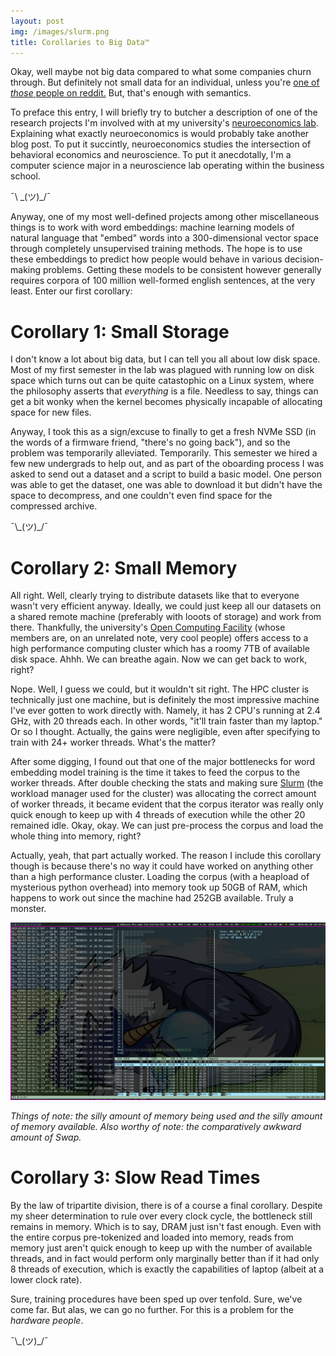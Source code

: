 ```yaml
---
layout: post
img: /images/slurm.png
title: Corollaries to Big Data™
---
```


Okay, well maybe not big data compared to what some companies churn through.
But definitely not small data for an individual, unless you're [one of *those*
people on reddit.](https://www.reddit.com/r/DataHoarder/) But, that's enough
with semantics.

To preface this entry, I will briefly try to butcher a description of one of the
research projects I'm involved with at my university's [neuroeconomics lab](neuroecon.berkeley.edu).
Explaining what exactly neuroeconomics is would probably take another blog post.
To put it succintly, neuroeconomics studies the intersection of behavioral
economics and neuroscience. To put it anecdotally, I'm a computer science major
in a neuroscience lab operating within the business school.

¯\\ \_(ツ)\_/¯

Anyway, one of my most well-defined projects among other miscellaneous things is
to work with word embeddings: machine learning models of natural language that
"embed" words into a 300-dimensional vector space through completely
unsupervised training methods. The hope is to use these embeddings
to predict how people would behave in various decision-making problems. Getting
these models to be consistent however generally requires corpora of
100 million well-formed english sentences, at the very least. Enter our first
corollary:

# Corollary 1: Small Storage

I don't know a lot about big data, but I can tell you all about low disk space.
Most of my first semester in the lab was plagued with running low on disk space
which turns out can be quite catastophic on a Linux system, where the philosophy
asserts that *everything* is a file. Needless to say, things can get a bit wonky
when the kernel becomes physically incapable of allocating space for new files.

Anyway, I took this as a sign/excuse to finally to get a fresh NVMe SSD
(in the words of a firmware friend, "there's no going back"), and so the problem
was temporarily alleviated. Temporarily. This semester we hired a few new
undergrads to help out, and as part of the oboarding process I was asked to send
out a dataset and a script to build a basic model. One person was able to get the dataset, one was able to download it but didn't have the space to decompress, and one couldn't even find space for the compressed archive.

¯\\\_(ツ)\_/¯

# Corollary 2: Small Memory

All right. Well, clearly trying to distribute datasets like that to everyone
wasn't very efficient anyway. Ideally, we could just keep all our datasets on
a shared remote machine (preferably with looots of storage) and work from there.
Thankfully, the university's [Open Computing Facility](
https://www.ocf.berkeley.edu/) (whose members are, on an unrelated note, very
cool people) offers access to a high performance computing cluster which has
a roomy 7TB of available disk space. Ahhh. We can breathe again. Now we can
get back to work, right?

Nope. Well, I guess we could, but it wouldn't sit right. The HPC cluster is
technically just one machine, but is definitely the most impressive machine I've
ever gotten to work directly with. Namely, it has 2 CPU's running at 2.4 GHz,
with 20 threads each. In other words, "it'll train faster than my laptop."
Or so I thought. Actually, the gains were negligible, even after specifying to
train with 24+ worker threads. What's the matter?

After some digging, I found out that one of the major bottlenecks for word
embedding model training is the time it takes to feed the corpus to the
worker threads. After double checking the stats and making sure [Slurm](
https://slurm.schedmd.com/) (the workload manager used for the cluster) was
allocating the correct amount of worker threads, it became evident that the
corpus iterator was really only quick enough to keep up with 4 threads of
execution while the other 20 remained idle. Okay, okay. We can just
pre-process the corpus and load the whole thing into memory, right?

Actually, yeah, that part actually worked. The reason I include this corollary
though is because there's no way it could have worked on anything other than a
high performance cluster. Loading the corpus (with a heapload of mysterious python overhead) into memory took up 50GB of RAM, which happens to work out
since the machine had 252GB available. Truly a monster.

![More hands on deck just meant more idle hands](/images/cluster.png)

*Things of note: the silly amount of memory being used and the silly amount of
memory available. Also worthy of note: the comparatively awkward amount of Swap.*

# Corollary 3: Slow Read Times

By the law of tripartite division, there is of a course a final corollary.
Despite my sheer determination to rule over every clock cycle, the bottleneck
still remains in memory. Which is to say, DRAM just isn't fast enough. Even with
the entire corpus pre-tokenized and loaded into memory, reads from memory just aren't quick enough to keep up with the number of available threads, and in fact
would perform only marginally better than if it had only 8 threads of execution,
which is exactly the capabilities of laptop (albeit at a lower clock rate).

Sure, training procedures have been sped up over tenfold. Sure,
we've come far. But alas, we can go no further. For this is a problem for the
*hardware people*.

¯\\\_(ツ)\_/¯